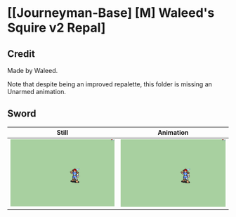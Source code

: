 # [\[Journeyman-Base\] \[M\] Waleed's Squire v2 Repal]

## Credit

Made by Waleed.

Note that despite being an improved repalette, this folder is missing an Unarmed animation.
	
## Sword

| Still | Animation |
| :---: | :-------: |
| ![Sword still](./Sword_000.png) | ![Sword animation](./Sword.gif) |
